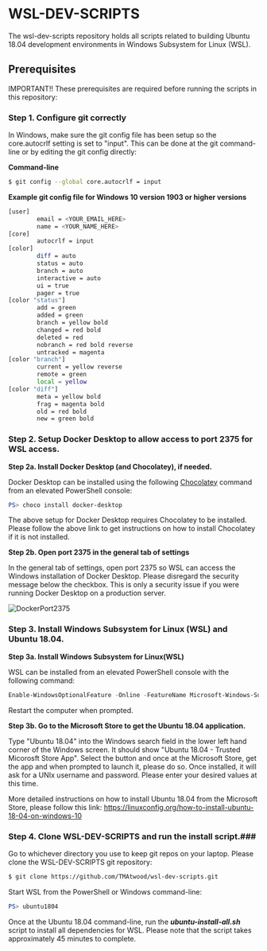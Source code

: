 # WSL-DEV-SCRIPTS

The wsl-dev-scripts repository holds all scripts related to building Ubuntu 18.04 development environments in Windows Subsystem for Linux (WSL).

## Prerequisites

IMPORTANT!!  These prerequisites are required before running the scripts in this repository:

### Step 1.  Configure git correctly
In Windows, make sure the git config file has been setup so the core.autocrlf setting is set to "input".  This can be done at the git command-line or by editing the git config directly:

**Command-line**

```bash
$ git config --global core.autocrlf = input
```

**Example git config file for Windows 10 version 1903 or higher versions**

```bash
[user]
        email = <YOUR_EMAIL_HERE>
        name = <YOUR_NAME_HERE>
[core]
        autocrlf = input
[color]
        diff = auto
        status = auto
        branch = auto
        interactive = auto
        ui = true
        pager = true
[color "status"]
        add = green
        added = green
        branch = yellow bold
        changed = red bold
        deleted = red
        nobranch = red bold reverse
        untracked = magenta
[color "branch"]
        current = yellow reverse
        remote = green
        local = yellow
[color "diff"]
        meta = yellow bold
        frag = magenta bold
        old = red bold
        new = green bold
```

### Step 2.  Setup Docker Desktop to allow access to port 2375 for WSL access.

**Step 2a.  Install Docker Desktop (and Chocolatey), if needed.**

Docker Desktop can be installed using the following [Chocolatey](https://chocolatey.org) command from an elevated PowerShell console:

```PowerShell
PS> choco install docker-desktop
```

The above setup for Docker Desktop requires Chocolatey to be installed.  Please follow the above link to get instructions on how to install Chocolatey if it is not installed.

**Step 2b.  Open port 2375 in the general tab of settings**

In the general tab of settings, open port 2375 so WSL can access the Windows installation of Docker Desktop.  Please disregard the security message below the checkbox.  This is only a security issue if you were running Docker Desktop on a production server.

![DockerPort2375](markdown-images/DockerPort2375.png)

### Step 3.  Install Windows Subsystem for Linux (WSL) and Ubuntu 18.04.

**Step 3a.  Install Windows Subsystem for Linux(WSL)**

WSL can be installed from an elevated PowerShell console with the following command:

```PowerShell
Enable-WindowsOptionalFeature -Online -FeatureName Microsoft-Windows-Subsystem-Linux
```

Restart the computer when prompted.

**Step 3b.  Go to the Microsoft Store to get the Ubuntu 18.04 application.**

Type "Ubuntu 18.04" into the Windows search field in the lower left hand corner of the Windows screen.  It should show "Ubuntu 18.04 - Trusted Micorosft Store App".  Select the button and once at the Microsoft Store, get the app and when prompted to launch it, please do so.  Once installed, it will ask for a UNIx username and password.  Please enter your desired values at this time.

More detailed instructions on how to install Ubuntu 18.04 from the Microsoft Store, please follow this link: https://linuxconfig.org/how-to-install-ubuntu-18-04-on-windows-10

### Step 4.  Clone WSL-DEV-SCRIPTS and run the install script.###

Go to whichever directory you use to keep git repos on your laptop.  Please clone the WSL-DEV-SCRIPTS git repository:

```bash
$ git clone https://github.com/TMAtwood/wsl-dev-scripts.git
```

Start WSL from the PowerShell or Windows command-line:

```PowerShell
PS> ubuntu1804
```

Once at the Ubuntu 18.04 command-line, run the  ***ubuntu-install-all.sh*** script to install all dependencies for WSL.  Please note that the script takes approximately 45 minutes to complete.